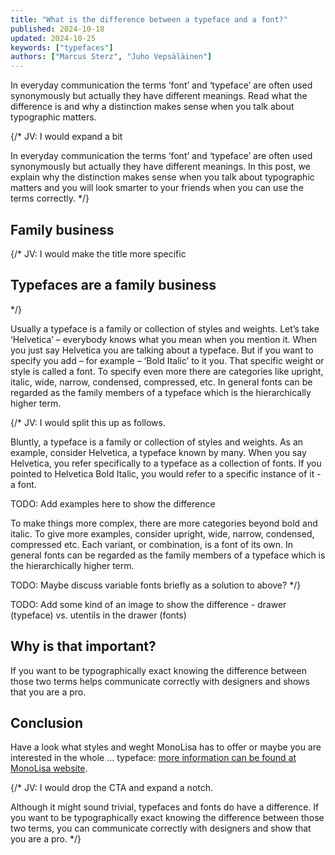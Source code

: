 ```yaml
---
title: "What is the difference between a typeface and a font?"
published: 2024-10-18
updated: 2024-10-25
keywords: ["typefaces"]
authors: ["Marcus Sterz", "Juho Vepsäläinen"]
---
```


In everyday communication the terms ‘font’ and ‘typeface’ are often used synonymously but actually they have different meanings. Read what the difference is and why a distinction makes sense when you talk about typographic matters.

{/*
JV: I would expand a bit

In everyday communication the terms ‘font’ and ‘typeface’ are often used synonymously but actually they have different meanings. In this post, we explain why the distinction makes sense when you talk about typographic matters and you will look smarter to your friends when you can use the terms correctly.
*/}

## Family business

{/*
JV: I would make the title more specific

## Typefaces are a family business
*/}

Usually a typeface is a family or collection of styles and weights. Let’s take ‘Helvetica’ – everybody knows what you mean when you mention it. When you just say Helvetica you are talking about a typeface.
But if you want to specify you add – for example – ‘Bold Italic’ to it you. That specific weight or style is called a font. To specify even more there are categories like upright, italic, wide, narrow, condensed, compressed, etc. In general fonts can be regarded as the family members of a typeface which is the hierarchically higher term.

{/*
JV: I would split this up as follows.

Bluntly, a typeface is a family or collection of styles and weights. As an example, consider Helvetica, a typeface known by many. When you say Helvetica, you refer specifically to a typeface as a collection of fonts. If you pointed to Helvetica Bold Italic, you would refer to a specific instance of it - a font.

TODO: Add examples here to show the difference

To make things more complex, there are more categories beyond bold and italic. To give more examples, consider upright, wide, narrow, condensed, compressed etc. Each variant, or combination, is a font of its own. In general fonts can be regarded as the family members of a typeface which is the hierarchically higher term.

TODO: Maybe discuss variable fonts briefly as a solution to above?
*/}

TODO: Add some kind of an image to show the difference - drawer (typeface) vs. utentils in the drawer (fonts)

## Why is that important?

If you want to be typographically exact knowing the difference between those two terms helps communicate correctly with designers and shows that you are a pro.

## Conclusion

Have a look what styles and weght MonoLisa has to offer or maybe you are interested in the whole ... typeface: [more information can be found at MonoLisa website](https://monolisa.dev).

{/*
JV: I would drop the CTA and expand a notch.

Although it might sound trivial, typefaces and fonts do have a difference. If you want to be typographically exact knowing the difference between those two terms, you can communicate correctly with designers and show that you are a pro.
*/}
